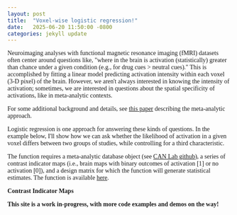 ```yaml
---
layout: post
title:  "Voxel-wise logistic regression!"
date:   2025-06-20 11:50:00 -0800
categories: jekyll update
---
```


Neuroimaging analyses with functional magnetic resonance imaging (fMRI) datasets often center around questions like, "where in the brain is activation (statistically) greater than chance under a given condition (e.g., for drug cues > neutral cues)." This is accomplished by fitting a linear model predicting activation intensity within each voxel (3-D pixel) of the brain. However, we aren't always interested in knowing the intensity of activation; sometimes, we are interested in questions about the spatial specificity of activations, like in meta-analytic contexts. 

For some additional background and details, see <a href="https://wires.onlinelibrary.wiley.com/doi/10.1002/wcs.41">this paper</a> describing the meta-analytic approach. 

Logistic regression is one approach for answering these kinds of questions. In the example below, I'll show how we can ask whether the likelihood of activation in a given voxel differs between two groups of studies, while controlling for a third characteristic. 

The function requires a meta-analytic database object (see <a href="https://github.com/canlab">CAN Lab github</a>), a series of contrast indicator maps (i.e., brain maps with binary outcomes of activation [1] or no activation [0]), and a design matrix for which the function will generate statistical estimates. The function is available <a href="https://github.com/nharp189/nrh_fMRI_tools">here</a>. 

<b>Contrast Indicator Maps</b>


<b>This site is a work in-progress, with more code examples and demos on the way!</b>
<body style="font-family: Optima">